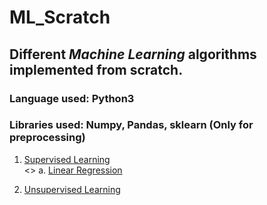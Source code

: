 # ML_Scratch

## Different *Machine Learning* algorithms implemented from scratch.

### Language used: Python3
### Libraries used: Numpy, Pandas, sklearn (Only for preprocessing)

1. [Supervised Learning](https://github.com/tejassathe117/ML_Scratch/tree/master/Supervised_lea)<br>
<>   a. [Linear Regression](https://github.com/tejassathe117/ML_Scratch/tree/master/Supervised_lea/LInear%20Regression)
 
2. [Unsupervised Learning](https://github.com/tejassathe117/ML_Scratch/tree/master/Unsupervised_lea)